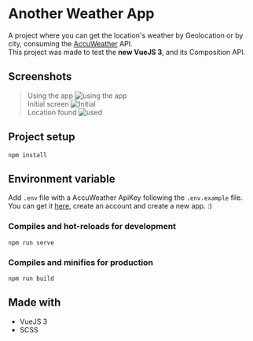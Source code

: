 # Another Weather App

A project where you can get the location's weather by Geolocation or by city, consuming the [AccuWeather](https://developer.accuweather.com/) API.  
This project was made to test the **new VueJS 3**, and its Composition API.  

## Screenshots
> Using the app
![using the app](https://i.ibb.co/d4DzVXv/chrome-capture-7.gif)  
> Initial screen
![Initial](https://i.ibb.co/7zhS3LR/normal.png)  
> Location found
![used](https://i.ibb.co/SV4sSwL/used.png)

## Project setup
```
npm install
```

## Environment variable
Add `.env` file with a AccuWeather ApiKey following the `.env.example` file.  
You can get it [here](https://developer.accuweather.com/), create an account and create a new app. :)

### Compiles and hot-reloads for development
```
npm run serve
```

### Compiles and minifies for production
```
npm run build
```

## Made with

- VueJS 3
- SCSS
